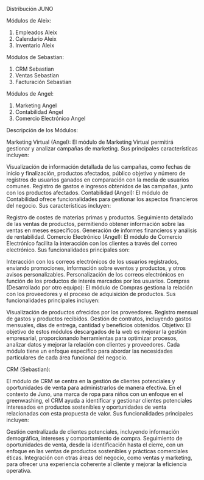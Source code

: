 Distribución JUNO

Módulos de Aleix:

1. Empleados Aleix
2. Calendario Aleix
3. Inventario Aleix

Módulos de Sebastian:

1. CRM Sebastian
2. Ventas Sebastian
3. Facturación Sebastian

Módulos de Angel:

1. Marketing Angel
2. Contabilidad Angel
3. Comercio Electrónico Angel

Descripción de los Módulos:

Marketing Virtual (Angel):
El módulo de Marketing Virtual permitirá gestionar y analizar campañas de marketing. Sus principales características incluyen:

Visualización de información detallada de las campañas, como fechas de inicio y finalización, productos afectados, público objetivo y número de registros de usuarios ganados en comparación con la media de usuarios comunes.
Registro de gastos e ingresos obtenidos de las campañas, junto con los productos afectados.
Contabilidad (Angel):
El módulo de Contabilidad ofrece funcionalidades para gestionar los aspectos financieros del negocio. Sus características incluyen:

Registro de costes de materias primas y productos.
Seguimiento detallado de las ventas de productos, permitiendo obtener información sobre las ventas en meses específicos.
Generación de informes financieros y análisis de rentabilidad.
Comercio Electrónico (Angel):
El módulo de Comercio Electrónico facilita la interacción con los clientes a través del correo electrónico. Sus funcionalidades principales son:

Interacción con los correos electrónicos de los usuarios registrados, enviando promociones, información sobre eventos y productos, y otros avisos personalizables.
Personalización de los correos electrónicos en función de los productos de interés marcados por los usuarios.
Compras (Desarrollado por otro equipo):
El módulo de Compras gestiona la relación con los proveedores y el proceso de adquisición de productos. Sus funcionalidades principales incluyen:

Visualización de productos ofrecidos por los proveedores.
Registro mensual de gastos y productos recibidos.
Gestión de contratos, incluyendo gastos mensuales, días de entrega, cantidad y beneficios obtenidos.
Objetivo:
El objetivo de estos módulos descargados de la web es mejorar la gestión empresarial, proporcionando herramientas para optimizar procesos, analizar datos y mejorar la relación con clientes y proveedores. Cada módulo tiene un enfoque específico para abordar las necesidades particulares de cada área funcional del negocio.

CRM (Sebastian):

El módulo de CRM se centra en la gestión de clientes potenciales y oportunidades de venta para administrarlos de manera efectiva. En el contexto de Juno, una marca de ropa para niños con un enfoque en el greenwashing, el CRM ayuda a identificar y gestionar clientes potenciales interesados en productos sostenibles y oportunidades de venta relacionadas con esta propuesta de valor. Sus funcionalidades principales incluyen:

Gestión centralizada de clientes potenciales, incluyendo información demográfica, intereses y comportamiento de compra.
Seguimiento de oportunidades de venta, desde la identificación hasta el cierre, con un enfoque en las ventas de productos sostenibles y prácticas comerciales éticas.
Integración con otras áreas del negocio, como ventas y marketing, para ofrecer una experiencia coherente al cliente y mejorar la eficiencia operativa.